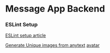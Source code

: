 # Message App Backend

### ESLint Setup

[ESLint setup article](https://medium.com/@sindhujad6/setting-up-eslint-and-prettier-in-a-node-js-project-f2577ee2126f)

[Generate Unique images from anytext](https://robohash.org/)
[avatar](https://robohash.org/shadan)